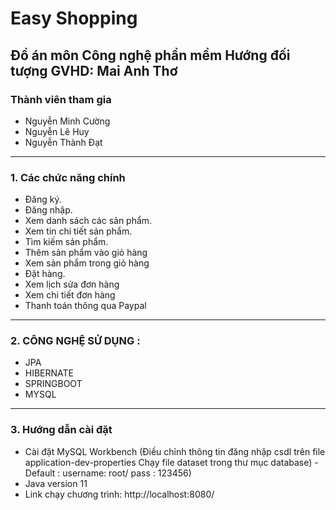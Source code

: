 # Easy Shopping
Đồ án môn Công nghệ phần mềm Hướng đối tượng
GVHD: Mai Anh Thơ
---
### Thành viên tham gia
* Nguyễn Minh Cường
* Nguyễn Lê Huy
* Nguyễn Thành Đạt
---
### 1. Các chức năng chính
  - Đăng ký.
  - Đăng nhập.
  - Xem danh sách các sản phẩm.
  - Xem tin chi tiết sản phẩm.
  - Tìm kiếm sản phẩm.
  - Thêm sản phẩm vào giỏ hàng 
  - Xem sản phẩm trong giỏ hàng 
  - Đặt hàng.
  - Xem lịch sửa đơn hàng 
  - Xem chi tiết đơn hàng 
  - Thanh toán thông qua Paypal
---
### 2. CÔNG NGHỆ SỬ DỤNG :
  - JPA 
  - HIBERNATE
  - SPRINGBOOT
  - MYSQL
---
### 3. Hướng dẫn cài đặt
  - Cài đặt MySQL Workbench (Điều chỉnh thông tin  đăng nhập csdl trên file application-dev-properties Chạy file dataset trong thư mục database)
   -Default : username:  root/ pass : 123456)
  - Java version 11
  - Link chạy chương trình: http://localhost:8080/
